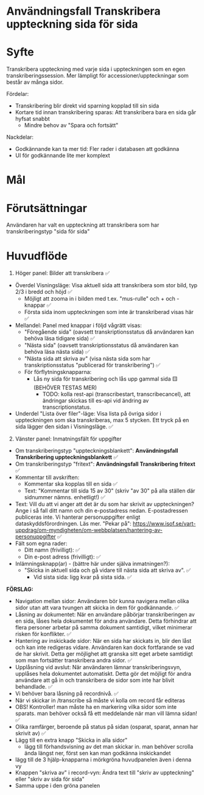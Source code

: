 # Användningsfall Transkribera uppteckning sida för sida
# Syfte
Transkribera uppteckning med varje sida i uppteckningen som en egen transkriberingssession.
Mer lämpligt för accessioner/uppteckningar som består av många sidor.

Fördelar:
- Transkribering blir direkt vid sparning kopplad till sin sida
- Kortare tid innan transkribering sparas: Att transkribera bara en sida går hyfsat snabbt
  - Mindre behov av "Spara och fortsätt"

Nackdelar:
- Godkännande kan ta mer tid: Fler rader i databasen att godkänna
- UI för godkännande lite mer komplext

# Mål

# Förutsättningar
Användaren har valt en uppteckning att transkribera som har transkriberingstyp "sida för sida"

# Huvudflöde
1. Höger panel: Bilder att transkribera ✅
- Överdel Visningsläge: Visa aktuell sida att transkribera som stor bild, typ 2/3 i bredd och höjd ✅
  - Möjligt att zooma in i bilden med t.ex. "mus-rulle" och + och - knappar ✅
  - Första sida inom uppteckningen som inte är transkriberad visas här  ✅
- Mellandel: Panel med knappar i följd vågrätt visas:
  - "Föregående sida" (oavsett transkriptionsstatus då användaren kan behöva läsa tidigare sida) ✅
  - "Nästa sida" (oavsett transkriptionsstatus då användaren kan behöva läsa nästa sida) ✅
  - "Nästa sida att skriva av" (visa nästa sida som har transkriptionsstatus "publicerad för transkribering") ✅
  - För förflytningsknapparna:
    - Lås ny sida för transkribering och lås upp gammal sida 🟨(BEHÖVER TESTAS MER)
      - TODO: kolla rest-api (transcribestart, transcribecancel), att ändringar skickas till es-api vid ändring av transcriptionstatus.
- Underdel "Lista över filer"-läge: Visa lista på övriga sidor i uppteckningen som ska transkriberas, max 5 stycken. Ett tryck på en sida lägger den sidan i Visningsläge. ✅
2. Vänster panel: Inmatningsfält för uppgifter
- Om transkriberingstyp "uppteckningsblankett": **Användningsfall Transkribering uppteckningsblankett** ✅
- Om transkriberingstyp "fritext": **Användningsfall Transkribering fritext** ✅
- Kommentar till avskriften:
	- Kommentar ska kopplas till en sida ✅
 	- Text: "Kommentar till sida 15 av 30" (skriv "av 30" på alla ställen där sidnummer nämns. enhetligt!) ✅
- Text: Vill du att vi anger att det är du som har skrivit av uppteckningen? Ange i så fall ditt namn och din e-postadress nedan. E-postadressen publiceras inte.
Vi hanterar personuppgifter enligt dataskyddsförordningen. Läs mer. "Pekar på": https://www.isof.se/vart-uppdrag/om-myndigheten/om-webbplatsen/hantering-av-personuppgifter ✅
- Fält som egna rader:
  - Ditt namn (frivilligt): ✅
  - Din e-post adress (frivilligt): ✅
- Inlämningsknapp(ar) - (bättre här under själva inmatningen?):
  - "Skicka in aktuell sida och gå vidare till nästa sida att skriva av". ✅
	- Vid sista sida: ligg kvar på sista sida. ✅


**FÖRSLAG:**

- Navigation mellan sidor: Användaren bör kunna navigera mellan olika sidor utan att vara tvungen att skicka in dem för godkännande. ✅
- Låsning av dokumentet: När en användare påbörjar transkriberingen av en sida, låses hela dokumentet för andra användare. Detta förhindrar att flera personer arbetar på samma dokument samtidigt, vilket minimerar risken för konflikter. ✅
- Hantering av inskickade sidor: När en sida har skickats in, blir den låst och kan inte redigeras vidare. Användaren kan dock fortfarande se vad de har skrivit. Detta ger möjlighet att granska sitt eget arbete samtidigt som man fortsätter transkribera andra sidor. ✅
- Upplåsning vid avslut: När användaren lämnar transkriberingsvyn, upplåses hela dokumentet automatiskt. Detta gör det möjligt för andra användare att gå in och transkribera de sidor som inte har blivit behandlade. ✅
- Vi behöver bara låsning på recordnivå. ✅
- När vi skickar in /transcribe så måste vi kolla om record får editeras
- OBS! Kontroller! man måste ha en markering vilka sidor som inte sparats. man behöver också få ett meddelande när man vill lämna sidan! ✅
- Olika ramfärger, beroende på status på sidan (osparat, sparat, annan har skrivit av) ✅
- Lägg till en extra knapp "Skicka in alla sidor"
	- lägg till förhandsvisning av det man skickar in. man behöver scrolla ända längst ner, först sen kan man godkänna inskickandet
 - lägg till de 3 hjälp-knapparna i mörkgröna huvudpanelen även i denna vy
 - Knappen "skriva av" i record-vyn: Ändra text till "skriv av uppteckning" eller "skriv av sida för sida"
 - Samma uppe i den gröna panelen
